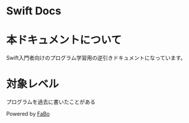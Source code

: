 Swift Docs 
=======

# 本ドキュメントについて

Swift入門者向けのプログラム学習用の逆引きドキュメントになっています。

# 対象レベル

プログラムを過去に書いたことがある


Powered by [FaBo](http://www.fabo.io)